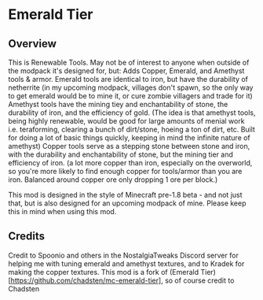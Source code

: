 # Emerald Tier

## Overview
This is Renewable Tools. May not be of interest to anyone when outside of the modpack it's designed for, but:
Adds Copper, Emerald, and Amethyst tools & armor.
Emerald tools are identical to iron, but have the durability of netherrite (in my upcoming modpack, villages don't spawn, so the only way to get emerald would be to mine it, or cure zombie villagers and trade for it)
Amethyst tools have the mining tiey and enchantability of stone, the durability of iron, and the efficiency of gold. (The idea is that amethyst tools, being highly renewable, would be good for large amounts of menial work i.e. teraforming, clearing a bunch of dirt/stone, hoeing a ton of dirt, etc. Built for doing a lot of basic things quickly, keeping in mind the infinite nature of amethyst)
Copper tools serve as a stepping stone between stone and iron, with the durability and enchantability of stone, but the mining tier and efficiency of iron. (a lot more copper than iron, especially on the overworld, so you're more likely to find enough copper for tools/armor than you are iron. Balanced around copper ore only dropping 1 ore per block.)

This mod is designed in the style of Minecraft pre-1.8 beta - and not just that, but is also designed for an upcoming modpack of mine. Please keep this in mind when using this mod.

## Credits
Credit to Spoonio and others in the NostalgiaTweaks Discord server for helping me with tuning emerald and amethyst textures, and to Kradek for making the copper textures.
This mod is a fork of (Emerald Tier)[https://github.com/chadsten/mc-emerald-tier], so of course credit to Chadsten